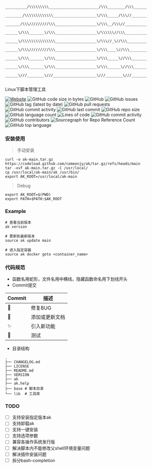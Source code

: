 ```

       __________/\\\\\\\\\_______________________/\\\________/\\\______        
        ________/\\\\\\\\\\\\\____________________\/\\\_____/\\\//_______       
         _______/\\\/////////\\\___________________\/\\\__/\\\//__________      
          ______\/\\\_______\/\\\___________________\/\\\\\\//\\\__________     
           ______\/\\\\\\\\\\\\\\\___________________\/\\\//_\//\\\_________    
            ______\/\\\/////////\\\___________________\/\\\____\//\\\________   
             ______\/\\\_______\/\\\___________________\/\\\_____\//\\\_______  
              ______\/\\\_______\/\\\___________________\/\\\______\//\\\______ 
               ______\///________\///____________________\///________\///_______
                                                      
```


Linux下脚本管理工具

[![Website](https://img.shields.io/website?url=https%3A%2F%2Fwww.jiangyang.me)](https://blog.jiangyang.me)
![GitHub code size in bytes](https://img.shields.io/github/languages/code-size/comeonjy/ak)
![GitHub](https://img.shields.io/github/license/comeonjy/ak)
![GitHub issues](https://img.shields.io/github/issues/comeonjy/ak)
![GitHub tag (latest by date)](https://img.shields.io/github/v/tag/comeonjy/ak)
![GitHub pull requests](https://img.shields.io/github/issues-pr/comeonjy/ak)
![GitHub commit activity](https://img.shields.io/github/commit-activity/w/comeonjy/ak)
![GitHub last commit](https://img.shields.io/github/last-commit/comeonjy/ak)
![GitHub repo size](https://img.shields.io/github/repo-size/comeonjy/ak)
![GitHub language count](https://img.shields.io/github/languages/count/comeonjy/ak)
![Lines of code](https://img.shields.io/tokei/lines/github/comeonjy/ak)
![GitHub commit activity](https://img.shields.io/github/commit-activity/y/comeonjy/ak)
![GitHub contributors](https://img.shields.io/github/contributors-anon/comeonjy/ak)
![Sourcegraph for Repo Reference Count](https://img.shields.io/sourcegraph/rrc/github.com/comeonjy/ak)
![GitHub top language](https://img.shields.io/github/languages/top/comeonjy/ak)



### 安装使用

> 手动安装

```shell
curl -o ak-main.tar.gz https://codeload.github.com/comeonjy/ak/tar.gz/refs/heads/main
tar -xvf ak-main.tar.gz -C /usr/local/
cp /usr/local/ak-main/ak /usr/bin/
export AK_ROOT=/usr/local/ak-main
```

> Debug

```shell
export AK_ROOT=$(PWD)
export PATH=$PATH:$AK_ROOT
```

### Example

```shell
# 查看当前版本
ak version

# 更新到最新版本
source ak update main

# 进入指定容器
source ak docker goto <container_name>

```

### 代码规范
* 函数名用蛇形，文件名用中横线，隐藏函数命名用下划线开头
* Commit提交

| Commit      | 描述      |
|-------------|---------|
| :bug:       | 修复BUG   |
| :memo:      | 添加或更新文档 |
| :sparkles:  | 引入新功能   |
| :test_tube: | 测试      |

* 目录结构
```
.
├── CHANGELOG.md
├── LICENSE
├── README.md
├── VERSION
├── ak
├── ak.help
├── base # 脚本目录
└── lib  # 工具库
```

### TODO
- [ ] 支持安装指定版本ak
- [ ] 支持卸载ak
- [ ] 支持一键安装
- [ ] 支持选项参数
- [ ] 兼容各操作系统发行版
- [ ] 解决脚本内不能修改父shell环境变量问题
- [ ] 解决插件安装问题
- [ ] 拆分bash-completion